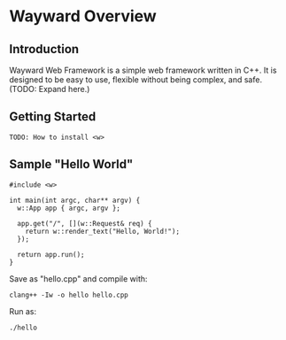# Wayward Overview

## Introduction

Wayward Web Framework is a simple web framework written in C++. It is designed to be easy to use, flexible without being complex, and safe. (TODO: Expand here.)

## Getting Started

    TODO: How to install <w>

## Sample "Hello World"

    #include <w>

    int main(int argc, char** argv) {
      w::App app { argc, argv };

      app.get("/", [](w::Request& req) {
        return w::render_text("Hello, World!");
      });

      return app.run();
    }

Save as "hello.cpp" and compile with:

    clang++ -Iw -o hello hello.cpp

Run as:

    ./hello
